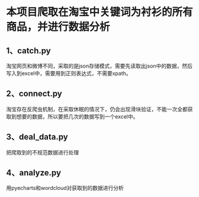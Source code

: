 本项目爬取在淘宝中关键词为衬衫的所有商品，并进行数据分析<br>
==
1、catch.py<br>
--
淘宝网页和微博不同，采取的是json存储模式，需要先读取出json中的数据，然后写入到excel中，需要用到正则表达式，不需要xpath。<br>



2、connect.py<br>
--
淘宝存在反爬虫机制，在采取休眠的情况下，仍会出现滑块验证，不能一次全都获取到想要的数据，所以要把几次的数据写到一个excel中。<br>





3、deal_data.py<br>
--
把爬取到的不规范数据进行处理<br>




4、analyze.py<br>
--
用pyecharts和wordcloud对获取到的数据进行分析<br>
